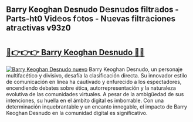## Barry Keoghan Desnudo D𝚎sn𝚞dos filtr𝚊dos - Parts-ht0 Vid𝚎os f𝚘tos - N𝚞evas filtr𝚊ciones atr𝚊ctivas v93z0

# <h2><a href="http://mbdc0v.tromn.icu/?c=Barry+Keoghan+Desnudo">🔗👉👉👉 Barry Keoghan Desnudo 🔗🔗</a></h2>

[![Barry Keoghan Desnudo nuevo](https://i.imgur.com/pEAQMta.gif)](http://mbdc0v.tromn.icu/?c=Barry+Keoghan+Desnudo)
Barry Keoghan Desnudo, un personaje multifacético y divisivo, desafía la clasificación directa. Su innovador estilo de comunicación en línea ha cautivado y enfurecido a los espectadores, encendiendo debates sobre ética, autorrepresentación y la naturaleza evolutiva de las comunidades virtuales. A pesar de la ambigüedad de sus intenciones, su huella en el ámbito digital es imborrable. Con una determinación inquebrantable y un encanto innegable, el impacto de Barry Keoghan Desnudo en la comunidad digital es significativo.
